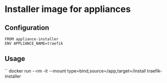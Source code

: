 # Installer image for appliances

## Configuration
```
FROM appliance-installer
ENV APPLIANCE_NAME=traefik
```

## Usage
``
docker run --rm -it --mount type=bind,source=/app,target=/install traefik-installer
```

